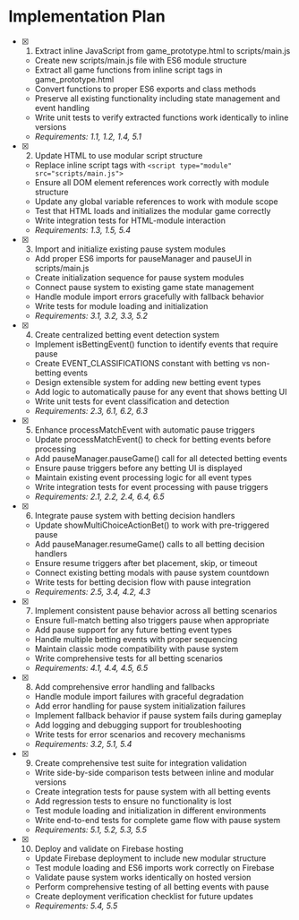 # Implementation Plan

- [x] 1. Extract inline JavaScript from game_prototype.html to scripts/main.js

  - Create new scripts/main.js file with ES6 module structure
  - Extract all game functions from inline script tags in game_prototype.html
  - Convert functions to proper ES6 exports and class methods
  - Preserve all existing functionality including state management and event handling
  - Write unit tests to verify extracted functions work identically to inline versions
  - _Requirements: 1.1, 1.2, 1.4, 5.1_

- [x] 2. Update HTML to use modular script structure

  - Replace inline script tags with `<script type="module" src="scripts/main.js">`
  - Ensure all DOM element references work correctly with module structure
  - Update any global variable references to work with module scope
  - Test that HTML loads and initializes the modular game correctly
  - Write integration tests for HTML-module interaction
  - _Requirements: 1.3, 1.5, 5.4_

- [x] 3. Import and initialize existing pause system modules

  - Add proper ES6 imports for pauseManager and pauseUI in scripts/main.js
  - Create initialization sequence for pause system modules
  - Connect pause system to existing game state management
  - Handle module import errors gracefully with fallback behavior
  - Write tests for module loading and initialization
  - _Requirements: 3.1, 3.2, 3.3, 5.2_

- [x] 4. Create centralized betting event detection system

  - Implement isBettingEvent() function to identify events that require pause
  - Create EVENT_CLASSIFICATIONS constant with betting vs non-betting events
  - Design extensible system for adding new betting event types
  - Add logic to automatically pause for any event that shows betting UI
  - Write unit tests for event classification and detection
  - _Requirements: 2.3, 6.1, 6.2, 6.3_

- [x] 5. Enhance processMatchEvent with automatic pause triggers

  - Update processMatchEvent() to check for betting events before processing
  - Add pauseManager.pauseGame() call for all detected betting events
  - Ensure pause triggers before any betting UI is displayed
  - Maintain existing event processing logic for all event types
  - Write integration tests for event processing with pause triggers
  - _Requirements: 2.1, 2.2, 2.4, 6.4, 6.5_

- [x] 6. Integrate pause system with betting decision handlers

  - Update showMultiChoiceActionBet() to work with pre-triggered pause
  - Add pauseManager.resumeGame() calls to all betting decision handlers
  - Ensure resume triggers after bet placement, skip, or timeout
  - Connect existing betting modals with pause system countdown
  - Write tests for betting decision flow with pause integration
  - _Requirements: 2.5, 3.4, 4.2, 4.3_

- [x] 7. Implement consistent pause behavior across all betting scenarios

  - Ensure full-match betting also triggers pause when appropriate
  - Add pause support for any future betting event types
  - Handle multiple betting events with proper sequencing
  - Maintain classic mode compatibility with pause system
  - Write comprehensive tests for all betting scenarios
  - _Requirements: 4.1, 4.4, 4.5, 6.5_

- [x] 8. Add comprehensive error handling and fallbacks

  - Handle module import failures with graceful degradation
  - Add error handling for pause system initialization failures
  - Implement fallback behavior if pause system fails during gameplay
  - Add logging and debugging support for troubleshooting
  - Write tests for error scenarios and recovery mechanisms
  - _Requirements: 3.2, 5.1, 5.4_

- [x] 9. Create comprehensive test suite for integration validation

  - Write side-by-side comparison tests between inline and modular versions
  - Create integration tests for pause system with all betting events
  - Add regression tests to ensure no functionality is lost
  - Test module loading and initialization in different environments
  - Write end-to-end tests for complete game flow with pause system
  - _Requirements: 5.1, 5.2, 5.3, 5.5_

- [x] 10. Deploy and validate on Firebase hosting
  - Update Firebase deployment to include new modular structure
  - Test module loading and ES6 imports work correctly on Firebase
  - Validate pause system works identically on hosted version
  - Perform comprehensive testing of all betting events with pause
  - Create deployment verification checklist for future updates
  - _Requirements: 5.4, 5.5_
